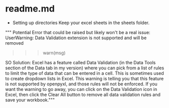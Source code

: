 # readme.md
- Setting up directories
    Keep your excel sheets in the sheets folder.


"""
Potential Error that could be raised but likely won't be a real issue:
UserWarning: Data Validation extension is not supported and will be removed
  >>> warn(msg)

SO Solution: Excel has a feature called Data Validation 
(in the Data Tools section of the Data tab in my version) 
where you can pick from a list of rules to limit the type of 
data that can be entered in a cell. 
This is sometimes used to create dropdown lists in Excel. 
This warning is telling you that this feature is not supported 
by openpyxl, and those rules will not be enforced. 
If you want the warning to go away, you can click on the Data 
Validation icon in Excel, then click the Clear All button to 
remove all data validation rules and save your workbook."""